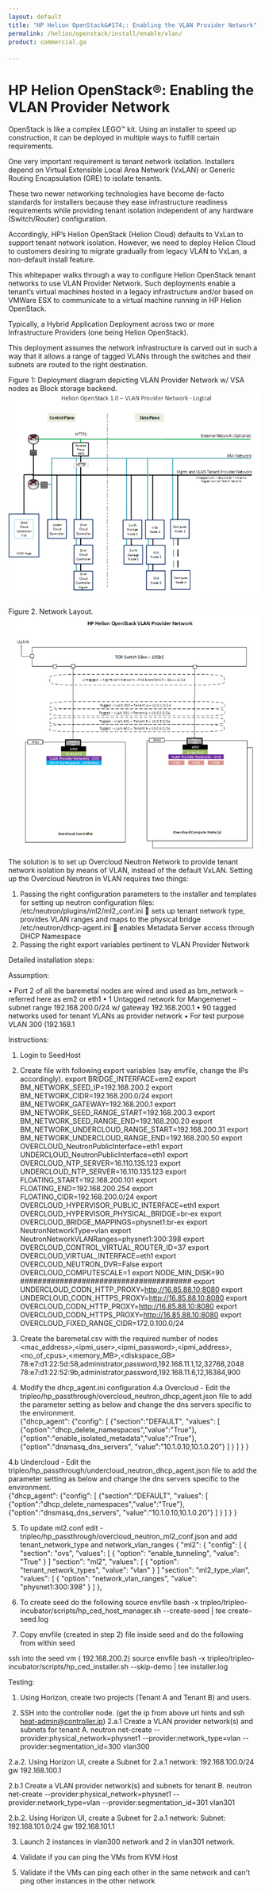 ```yaml
---
layout: default
title: "HP Helion OpenStack&#174;: Enabling the VLAN Provider Network"
permalink: /helion/openstack/install/enable/vlan/
product: commercial.ga

---
```

<!--UNDER REVISION-->


<script>

function PageRefresh {
onLoad="window.refresh"
}

PageRefresh();

</script>
<!--
<p style="font-size: small;"> <a href="/helion/openstack/install/ovsvapp/">&#9664; PREV</a> | <a href="/helion/openstack/install-overview/">&#9650; UP</a> | <a href="/helion/openstack/related-links/">NEXT &#9654;</a> </p>
-->
# HP Helion OpenStack&#174;: Enabling the VLAN Provider Network

OpenStack is like a complex LEGO™ kit. Using an installer to speed up construction, it can be deployed in multiple ways to fulfill certain requirements. 

One very important requirement is tenant network isolation.  Installers depend on Virtual Extensible Local Area Network (VxLAN) or Generic Routing Encapsulation (GRE) to isolate tenants.  

These two newer networking technologies have become de-facto standards for installers because they ease infrastructure readiness requirements while providing tenant isolation independent of any hardware (Switch/Router) configuration. 

Accordingly, HP’s Helion OpenStack (Helion Cloud) defaults to VxLan to support tenant network isolation. However, we need to deploy Helion Cloud to customers desiring to migrate gradually from legacy VLAN to VxLan, a non-default install feature. 

This whitepaper walks through a way to configure Helion OpenStack tenant networks to use VLAN Provider Network. Such deployments enable a tenant’s virtual machines hosted in a legacy infrastructure and/or based on VMWare ESX to communicate to a virtual machine running in HP Helion OpenStack. 

Typically, a Hybrid Application Deployment across two or more Infrastructure Providers (one being Helion OpenStack).
	
This deployment assumes the network infrastructure is carved out in such a way that it allows a range of tagged VLANs through the switches and their subnets are routed to the right destination. 

 
Figure 1: Deployment diagram depicting VLAN Provider Network w/ VSA nodes as Block storage backend. 
<img src="/media/vlan.provider.network.logical.png">


Figure 2. Network Layout. 
<img src="/media/vlan.network.layout.png">



The solution is to set up Overcloud Neutron Network to provide tenant network isolation by means of VLAN, instead of the default VxLAN. Setting up the Overcloud Neutron in VLAN requires two things:
1.	Passing the right configuration parameters to the installer and templates for setting up neutron configuration files: 
/etc/neutron/plugins/ml2/ml2_conf.ini  sets up tenant network type, provides VLAN ranges and maps to the physical bridge
/etc/neutron/dhcp-agent.ini   enables Metadata Server access through DHCP Namespace
2.	Passing the right export variables pertinent to VLAN Provider Network 

Detailed installation steps:

Assumption:

•	Port 2 of all the baremetal nodes are wired and used as bm_network – referred here as em2 or eth1
•	1 Untagged network for Mangemenet – subnet range 192.168.200.0/24 w/ gateway 192.168.200.1
•	90 tagged networks used for tenant VLANs as provider network
•	For test purpose VLAN 300 (192.168.1

Instructions:

1. Login to SeedHost
2. Create file with following export variables (say envfile, change the IPs accordingly). 
export BRIDGE_INTERFACE=em2
export BM_NETWORK_SEED_IP=192.168.200.2
export BM_NETWORK_CIDR=192.168.200.0/24
export BM_NETWORK_GATEWAY=192.168.200.1
export BM_NETWORK_SEED_RANGE_START=192.168.200.3
export BM_NETWORK_SEED_RANGE_END=192.168.200.20
export BM_NETWORK_UNDERCLOUD_RANGE_START=192.168.200.31
export BM_NETWORK_UNDERCLOUD_RANGE_END=192.168.200.50
export OVERCLOUD_NeutronPublicInterface=eth1
export UNDERCLOUD_NeutronPublicInterface=eth1
export OVERCLOUD_NTP_SERVER=16.110.135.123
export UNDERCLOUD_NTP_SERVER=16.110.135.123
export FLOATING_START=192.168.200.101
export FLOATING_END=192.168.200.254
export FLOATING_CIDR=192.168.200.0/24
export OVERCLOUD_HYPERVISOR_PUBLIC_INTERFACE=eth1
export OVERCLOUD_HYPERVISOR_PHYSICAL_BRIDGE=br-ex
export OVERCLOUD_BRIDGE_MAPPINGS=physnet1:br-ex
export NeutronNetworkType=vlan
export NeutronNetworkVLANRanges=physnet1:300:398
export OVERCLOUD_CONTROL_VIRTUAL_ROUTER_ID=37
export OVERCLOUD_VIRTUAL_INTERFACE=eth1
export OVERCLOUD_NEUTRON_DVR=False
export OVERCLOUD_COMPUTESCALE=1
export NODE_MIN_DISK=90
#######################################
export UNDERCLOUD_CODN_HTTP_PROXY=http://16.85.88.10:8080
export UNDERCLOUD_CODN_HTTPS_PROXY=http://16.85.88.10:8080
export OVERCLOUD_CODN_HTTP_PROXY=http://16.85.88.10:8080
export OVERCLOUD_CODN_HTTPS_PROXY=http://16.85.88.10:8080
export OVERCLOUD_FIXED_RANGE_CIDR=172.0.100.0/24
3. Create the baremetal.csv with the required number of nodes
<mac_address>,<ipmi_user>,<ipmi_password>,<ipmi_address>,<no_of_cpus>,<memory_MB>,<diskspace_GB> 
    78:e7:d1:22:5d:58,administrator,password,192.168.11.1,12,32768,2048
    78:e7:d1:22:52:9b,administrator,password,192.168.11.6,12,16384,900

4. Modify the dhcp_agent.ini configuration 
4.a Overcloud - Edit the tripleo/hp_passthrough/overcloud_neutron_dhcp_agent.json file to add the parameter setting as below and change the dns servers specific to the environment.  
 {"dhcp_agent":
  {"config":
    [
      {"section":"DEFAULT",
        "values":
          [
            {"option":"dhcp_delete_namespaces","value":"True"},
            {"option":"enable_isolated_metadata","value":"True"},
            {"option":"dnsmasq_dns_servers", "value":"10.1.0.10,10.1.0.20"}
          ]
      }
    ]
  }
}

4.b Undercloud - Edit the tripleo/hp_passthrough/undercloud_neutron_dhcp_agent.json file to add the parameter setting as below and change the dns servers specific to the environment.  
{"dhcp_agent":
  {"config":
    [
      {"section":"DEFAULT",
        "values":
          [
            {"option":"dhcp_delete_namespaces","value":"True"},
            {"option":"dnsmasq_dns_servers", "value":"10.1.0.10,10.1.0.20"}
          ]
      }
    ]
  }
}

5. To update ml2.conf edit - tripleo/hp_passthrough/overcloud_neutron_ml2_conf.json and add tenant_network_type and network_vlan_ranges
    {
       "ml2": {
            "config": [
                {
                    "section": "ovs",
                    "values": [
                        {
                            "option": "enable_tunneling",
                            "value": "True"
                        }
                    ]
    			    "section": "ml2",
                    "values": [
                        {
                            "option": "tenant_network_types",
                            "value": "vlan"
                        }
    				]
    				"section": "ml2_type_vlan",
                    "values": [	
                        {
                            "option": "network_vlan_ranges",
                            "value": "physnet1:300:398"
                        }
                    ]
                },
				
6. To create seed do the following 
source envfile
bash -x tripleo/tripleo-incubator/scripts/hp_ced_host_manager.sh --create-seed | tee  create-seed.log

7. Copy envfile (created in step 2)  file inside seed and do the following from within seed

ssh into the seed vm ( 192.168.200.2)
source envfile
bash -x tripleo/tripleo-incubator/scripts/hp_ced_installer.sh --skip-demo | tee installer.log
           

Testing:

1. Using Horizon, create two projects (Tenant A and Tenant B) and users. 

2. SSH into the controller node. (get the ip from above url hints and ssh heat-admin@controller.ip)
2.a.1 Create a VLAN provider network(s) and subnets for tenant A. 
neutron net-create --provider:physical_network=physnet1 --provider:network_type=vlan --provider:segmentation_id=300 vlan300

2.a.2. Using Horizon UI, create a Subnet for 2.a.1 network: 192.168.100.0/24 gw 192.168.100.1
     
2.b.1 Create a VLAN provider network(s) and subnets for tenant B.
neutron net-create --provider:physical_network=physnet1 --provider:network_type=vlan --provider:segmentation_id=301 vlan301

2.b.2. Using Horizon UI, create a Subnet for 2.a.1 network: Subnet: 192.168.101.0/24 gw 192.168.101.1
 
3. Launch 2 instances in vlan300 network and 2 in vlan301 network. 
 
4. Validate if you can ping the VMs from KVM Host
 
5. Validate if the VMs can ping each other in the same network and can't ping other instances in the other network

